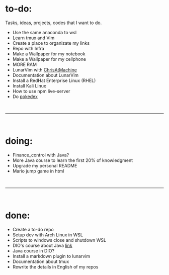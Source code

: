 # **to-do:**
Tasks, ideas, projects, codes that I want to do.
- Use the same anaconda to wsl
- Learn tmux and Vim
- Create a place to organizate my links
- Repo with Infra
- Make a Wallpaper for my notebook
- Make a Wallpaper for my cellphone
- MORE RAM
- LunarVim with [ChrisAtMachine](https://www.youtube.com/c/ChrisAtMachine/playlists)
- Documentation about LunarVim
- Install a RedHat Enterprise Linux (RHEL)
- Install Kali Linux
- How to use npm live-server
- Do [pokedex](https://www.youtube.com/watch?v=SjtdH3dWLa8)

<br>

-----------------------------

<br>

# **doing:**
- Finance_control with Java?
- More Java course to learn the first 20% of knowledgment
- Upgrade my personal README
- Mario jump game in html

<br>

-----------------------------

<br>

# **done:**
- Create a to-do repo
- Setup dev with Arch Linux in WSL
- Scripts to windows close and shutdown WSL
- DIO's course about Java [link](https://web.dio.me/play?tab=cursos)
- Java course in DIO?
- Install a markdown plugin to lunarvim
- Documentation about tmux
- Rewrite the details in English of my repos
